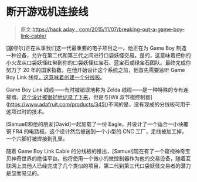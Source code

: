 # 断开游戏机连接线

> 原文:[https://hack aday . com/2015/11/07/breaking-out-a-game-boy-link-cable/](https://hackaday.com/2015/11/07/breaking-out-a-game-boy-link-cable/)

[塞缪尔]正在从事我们这一代最重要的电子项目之一。他正在为 Game Boy 制造一种设备，允许在第二代和第三代之间进行口袋妖怪交易。是的，这意味着把你的小火龙从口袋妖怪红带到你的口袋妖怪红宝石、蓝宝石或绿宝石团队。最终完成你努力了 20 年的国家指数。在他开始设计这个系统之前，他首先需要监听 Game Boy Link 线缆[，这意味着创建一个分线板](http://obskyr.io/lanette/devlog/making-a-game-boy-link-cable-breakout-board/)。

Game Boy Link 线缆——有时被错误地称为 Zelda 线缆——是一种特殊的专有连接器。[这个设计被很好地记录了下来](http://www.hardwarebook.info/Game_Boy_Link)，但是与[Wii 双节棍控制器](https://www.adafruit.com/products/345\)不同的是，没有现成的分线板可用于这项过时的技术。

[Samuel]和他的朋友[David]一起加载了一份 Eagle，并设计了一个适合一小块覆铜 FR4 的电路板。这个设计然后被送到一个小型的 CNC 工厂，走线被加工掉，一个六脚钉被焊接到孔里。

随着 Game Boy Link Cable 的分线板的推出，[Samuel]现在有了一个窥视神奇宝贝神奇世界的绝佳平台。他将使用一个微小的微控制器作为他的交易设备，随着互联网上其他人已经完成了几个类似的项目，第二代到第三代口袋妖怪交易者的潜力是显而易见的。